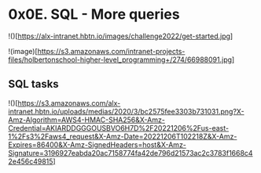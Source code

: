 # 0x0E. SQL - More queries
!()[https://alx-intranet.hbtn.io/images/challenge2022/get-started.jpg]

!(image)[https://s3.amazonaws.com/intranet-projects-files/holbertonschool-higher-level_programming+/274/66988091.jpg]


## SQL tasks

!()[https://s3.amazonaws.com/alx-intranet.hbtn.io/uploads/medias/2020/3/bc2575fee3303b731031.png?X-Amz-Algorithm=AWS4-HMAC-SHA256&X-Amz-Credential=AKIARDDGGGOUSBVO6H7D%2F20221206%2Fus-east-1%2Fs3%2Faws4_request&X-Amz-Date=20221206T102218Z&X-Amz-Expires=86400&X-Amz-SignedHeaders=host&X-Amz-Signature=3196927eabda20ac7158774fa42de796d21573ac2c3783f1668c42e456c49815]
